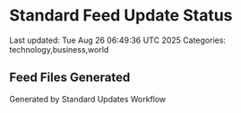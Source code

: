 # Standard Feed Update Status
Last updated: Tue Aug 26 06:49:36 UTC 2025
Categories: technology,business,world

## Feed Files Generated

Generated by Standard Updates Workflow
